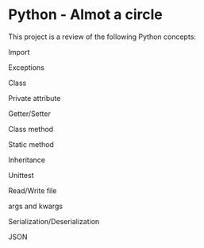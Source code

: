 # Python - Almot a circle

This project is a review of the following Python concepts:

Import

Exceptions

Class

Private attribute

Getter/Setter

Class method

Static method

Inheritance

Unittest

Read/Write file

args and kwargs

Serialization/Deserialization

JSON

